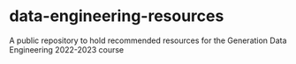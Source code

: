 # data-engineering-resources
A public repository to hold recommended resources for the Generation Data Engineering 2022-2023 course
